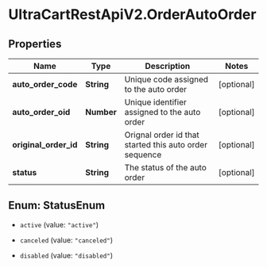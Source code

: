 # UltraCartRestApiV2.OrderAutoOrder

## Properties
Name | Type | Description | Notes
------------ | ------------- | ------------- | -------------
**auto_order_code** | **String** | Unique code assigned to the auto order | [optional] 
**auto_order_oid** | **Number** | Unique identifier assigned to the auto order | [optional] 
**original_order_id** | **String** | Orignal order id that started this auto order sequence | [optional] 
**status** | **String** | The status of the auto order | [optional] 


<a name="StatusEnum"></a>
## Enum: StatusEnum


* `active` (value: `"active"`)

* `canceled` (value: `"canceled"`)

* `disabled` (value: `"disabled"`)




